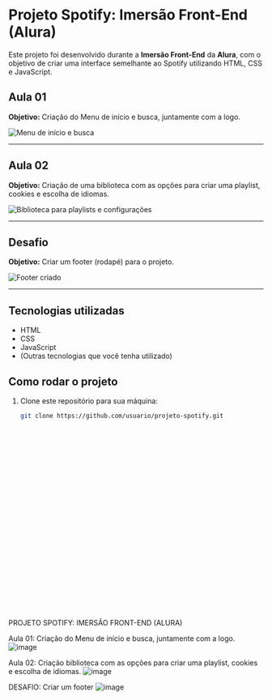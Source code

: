 # Projeto Spotify: Imersão Front-End (Alura)

Este projeto foi desenvolvido durante a **Imersão Front-End** da **Alura**, com o objetivo de criar uma interface semelhante ao Spotify utilizando HTML, CSS e JavaScript.

## Aula 01
**Objetivo:** Criação do Menu de início e busca, juntamente com a logo.

![Menu de início e busca](https://github.com/user-attachments/assets/7c99b585-240c-46b6-a1f0-2dc426a0a5c5)

---

## Aula 02
**Objetivo:** Criação de uma biblioteca com as opções para criar uma playlist, cookies e escolha de idiomas.

![Biblioteca para playlists e configurações](https://github.com/user-attachments/assets/c83b9b60-0366-49a9-8daa-f6dc8f3886b7)

---

## Desafio
**Objetivo:** Criar um footer (rodapé) para o projeto.

![Footer criado](https://github.com/user-attachments/assets/8f8b50fa-a376-4d66-b78e-91d365c41f80)

---

## Tecnologias utilizadas
- HTML
- CSS
- JavaScript
- (Outras tecnologias que você tenha utilizado)

## Como rodar o projeto
1. Clone este repositório para sua máquina:
   ```bash
   git clone https://github.com/usuario/projeto-spotify.git





























PROJETO SPOTIFY: IMERSÃO FRONT-END (ALURA)

Aula 01: 
Criação do Menu de início e busca, juntamente com a logo.
![image](https://github.com/user-attachments/assets/7c99b585-240c-46b6-a1f0-2dc426a0a5c5)

Aula 02:
Criação biblioteca com as opções para criar uma playlist, cookies e escolha de idiomas.
![image](https://github.com/user-attachments/assets/c83b9b60-0366-49a9-8daa-f6dc8f3886b7)
    
DESAFIO: Criar um footer 
![image](https://github.com/user-attachments/assets/8f8b50fa-a376-4d66-b78e-91d365c41f80)

